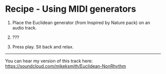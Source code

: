 # Recipe - Using MIDI generators 

1.  Place the Euclidean generator (from Inspired by Nature pack) on an audio track.

2. ???

8.  Press play. Sit back and relax.

------------------------------------------------------------------------

You can hear my version of this track here: <https://soundcloud.com/mikeksmith/Euclidean-NonRhythm>



